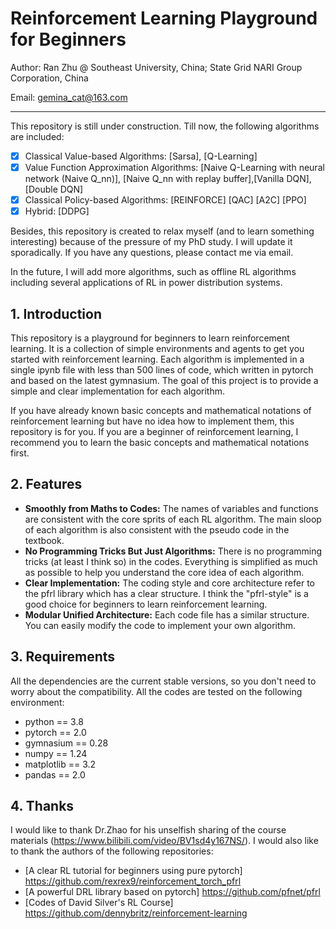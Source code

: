 # Reinforcement Learning Playground for Beginners

Author: Ran Zhu @ Southeast University, China; State Grid NARI Group Corporation, China

Email: gemina_cat@163.com

--------------------------------------------------
This repository is still under construction. Till now, the following algorithms are included:
- [x] Classical Value-based Algorithms: [Sarsa], [Q-Learning]
- [x] Value Function Approximation Algorithms: [Naive Q-Learning with neural network (Naive Q_nn)], [Naive Q_nn with replay buffer],[Vanilla DQN],[Double DQN] 
- [x] Classical Policy-based Algorithms: [REINFORCE] [QAC] [A2C] [PPO]
- [x] Hybrid: [DDPG]

Besides, this repository is created to relax myself (and to learn something interesting) because of the pressure of my PhD study. I will update it sporadically. If you have any questions, please contact me via email.

In the future, I will add more algorithms, such as offline RL algorithms including several applications of RL in power distribution systems.

## 1. Introduction
This repository is a playground for beginners to learn reinforcement learning. It is a collection of simple environments and agents to get you started with reinforcement learning. Each algorithm is implemented in a single ipynb file with less than 500 lines of code, which written in pytorch and based on the latest gymnasium. The goal of this project is to provide a simple and clear implementation for each algorithm.

If you have already known basic concepts and mathematical notations of reinforcement learning but have no idea how to implement them, this repository is for you. If you are a beginner of reinforcement learning, I recommend you to learn the basic concepts and mathematical notations first. 

## 2. Features
- **Smoothly from Maths to Codes:** The names of variables and functions are consistent with the core sprits of each RL algorithm. The main sloop of each algorithm is also consistent with the pseudo code in the textbook.
- **No Programming Tricks But Just Algorithms:** There is no programming tricks (at least I think so) in the codes. Everything is simplified as much as possible to help you understand the core idea of each algorithm.
- **Clear Implementation:** The coding style and core architecture refer to the pfrl library which has a clear structure. I think the "pfrl-style" is a good choice for beginners to learn reinforcement learning. 
- **Modular Unified Architecture:** Each code file has a similar structure. You can easily modify the code to implement your own algorithm.

## 3. Requirements
All the dependencies are the current stable versions, so you don't need to worry about the compatibility. 
All the codes are tested on the following environment:
- python == 3.8
- pytorch == 2.0
- gymnasium == 0.28
- numpy == 1.24
- matplotlib == 3.2
- pandas == 2.0

## 4. Thanks
I would like to thank Dr.Zhao for his unselfish sharing of the course materials (https://www.bilibili.com/video/BV1sd4y167NS/). 
I would also like to thank the authors of the following repositories:
- [A clear RL tutorial for beginners using pure pytorch] https://github.com/rexrex9/reinforcement_torch_pfrl
- [A powerful DRL library based on pytorch] https://github.com/pfnet/pfrl
- [Codes of David Silver's RL Course] https://github.com/dennybritz/reinforcement-learning
